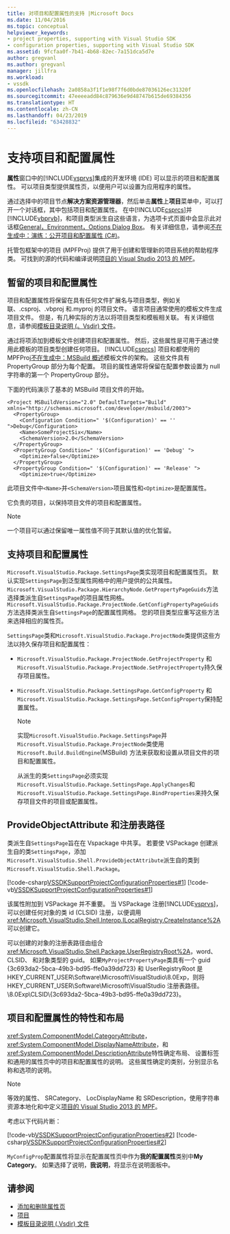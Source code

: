 ```yaml
---
title: 对项目和配置属性的支持 |Microsoft Docs
ms.date: 11/04/2016
ms.topic: conceptual
helpviewer_keywords:
- project properties, supporting with Visual Studio SDK
- configuration properties, supporting with Visual Studio SDK
ms.assetid: 9fcfaa0f-7b41-4b68-82ec-7a151dca5d7e
author: gregvanl
ms.author: gregvanl
manager: jillfra
ms.workload:
- vssdk
ms.openlocfilehash: 2a0858a3f1f1e98f7f6d0bde87036126ec31320f
ms.sourcegitcommit: 47eeeeadd84c879636e9d48747b615de69384356
ms.translationtype: HT
ms.contentlocale: zh-CN
ms.lasthandoff: 04/23/2019
ms.locfileid: "63428832"
---
```

# <a name="support-for-project-and-configuration-properties"></a>支持项目和配置属性
**属性**窗口中的[!INCLUDE[vsprvs](../../code-quality/includes/vsprvs_md.md)]集成的开发环境 (IDE) 可以显示的项目和配置属性。 可以项目类型提供属性页，以便用户可以设置为应用程序的属性。

 通过选择中的项目节点**解决方案资源管理器**，然后单击**属性**上**项目**菜单中，可以打开一个对话框，其中包括项目和配置属性。 在中[!INCLUDE[csprcs](../../data-tools/includes/csprcs_md.md)]并[!INCLUDE[vbprvb](../../code-quality/includes/vbprvb_md.md)]，和项目类型派生自这些语言，为选项卡式页面中会显示此对话框[General，Environment，Options Dialog Box](../../ide/reference/general-environment-options-dialog-box.md)。 有关详细信息，请参阅[不在生成中：演练：公开项目和配置属性 (C#)](https://msdn.microsoft.com/library/d850d63b-25e2-4505-9f3d-eb038d7c1d0e)。

 托管包框架中的项目 (MPFProj) 提供了用于创建和管理新的项目系统的帮助程序类。 可找到的源的代码和编译说明[项目的 Visual Studio 2013 的 MPF](https://github.com/tunnelvisionlabs/MPFProj10)。

## <a name="persistence-of-project-and-configuration-properties"></a>暂留的项目和配置属性
 项目和配置属性将保留在具有任何文件扩展名与项目类型，例如关联、.csproj、.vbproj 和.myproj 的项目文件。 语言项目通常使用的模板文件生成项目文件。 但是，有几种实际的方法以将项目类型和模板相关联。 有关详细信息，请参阅[模板目录说明 (。Vsdir) 文件](../../extensibility/internals/template-directory-description-dot-vsdir-files.md)。

 通过将项添加到模板文件创建项目和配置属性。 然后，这些属性是可用于通过使用此模板的项目类型创建任何项目。 [!INCLUDE[csprcs](../../data-tools/includes/csprcs_md.md)] 项目和都使用的 MPFProj[不在生成中：MSBuild 概述](/previous-versions/visualstudio/visual-studio-2008/ms171452(v=vs.90))模板文件的架构。 这些文件具有 PropertyGroup 部分为每个配置。 项目的属性通常将保留在配置参数设置为 null 字符串的第一个 PropertyGroup 部分。

 下面的代码演示了基本的 MSBuild 项目文件的开始。

```
<Project MSBuildVersion="2.0" DefaultTargets="Build" xmlns="http://schemas.microsoft.com/developer/msbuild/2003">
  <PropertyGroup>
    <Configuration Condition=" '$(Configuration)' == '' ">Debug</Configuration>
    <Name>SomeProjectSix</Name>
    <SchemaVersion>2.0</SchemaVersion>
  </PropertyGroup>
  <PropertyGroup Condition=" '$(Configuration)' == 'Debug' ">
    <Optimize>false</Optimize>
  </PropertyGroup>
  <PropertyGroup Condition=" '$(Configuration)' == 'Release' ">
    <Optimize>true</Optimize>
```

 此项目文件中`<Name>`并`<SchemaVersion>`项目属性和`<Optimize>`是配置属性。

 它负责的项目，以保持项目文件的项目和配置属性。

> [!NOTE]
> 一个项目可以通过保留唯一属性值不同于其默认值的优化暂留。

## <a name="support-for-project-and-configuration-properties"></a>支持项目和配置属性
 `Microsoft.VisualStudio.Package.SettingsPage`类实现项目和配置属性页。 默认实现`SettingsPage`到泛型属性网格中的用户提供的公共属性。 `Microsoft.VisualStudio.Package.HierarchyNode.GetPropertyPageGuids`方法选择类派生自`SettingsPage`的项目属性网格。 `Microsoft.VisualStudio.Package.ProjectNode.GetConfigPropertyPageGuids`方法选择类派生自`SettingsPage`的配置属性网格。 您的项目类型应重写这些方法来选择相应的属性页。

 `SettingsPage`类和`Microsoft.VisualStudio.Package.ProjectNode`类提供这些方法以持久保存项目和配置属性：

- `Microsoft.VisualStudio.Package.ProjectNode.GetProjectProperty` 和`Microsoft.VisualStudio.Package.ProjectNode.SetProjectProperty`持久保存项目属性。

- `Microsoft.VisualStudio.Package.SettingsPage.GetConfigProperty` 和`Microsoft.VisualStudio.Package.SettingsPage.SetConfigProperty`保持配置属性。

  > [!NOTE]
  > 实现`Microsoft.VisualStudio.Package.SettingsPage`并`Microsoft.VisualStudio.Package.ProjectNode`类使用`Microsoft.Build.BuildEngine`(MSBuild) 方法来获取和设置从项目文件的项目和配置属性。

  从派生的类`SettingsPage`必须实现`Microsoft.VisualStudio.Package.SettingsPage.ApplyChanges`和`Microsoft.VisualStudio.Package.SettingsPage.BindProperties`来持久保存项目文件的项目或配置属性。

## <a name="provideobjectattribute-and-registry-path"></a>ProvideObjectAttribute 和注册表路径
 类派生自`SettingsPage`旨在在 Vspackage 中共享。 若要使 VSPackage 创建派生自的类`SettingsPage`，添加`Microsoft.VisualStudio.Shell.ProvideObjectAttribute`派生自的类到`Microsoft.VisualStudio.Shell.Package`。

 [!code-csharp[VSSDKSupportProjectConfigurationProperties#1](../../extensibility/internals/codesnippet/CSharp/support-for-project-and-configuration-properties_1.cs)]
 [!code-vb[VSSDKSupportProjectConfigurationProperties#1](../../extensibility/internals/codesnippet/VisualBasic/support-for-project-and-configuration-properties_1.vb)]

 该属性附加到 VSPackage 并不重要。 当 VSPackage 注册[!INCLUDE[vsprvs](../../code-quality/includes/vsprvs_md.md)]，可以创建任何对象的类 id (CLSID) 注册，以便调用<xref:Microsoft.VisualStudio.Shell.Interop.ILocalRegistry.CreateInstance%2A>可以创建它。

 可以创建的对象的注册表路径由组合<xref:Microsoft.VisualStudio.Shell.Package.UserRegistryRoot%2A>，word、 CLSID、 和对象类型的 guid。 如果`MyProjectPropertyPage`类具有一个 guid {3c693da2-5bca-49b3-bd95-ffe0a39dd723} 和 UserRegistryRoot 是 HKEY_CURRENT_USER\Software\Microsoft\VisualStudio\8.0Exp，则将 HKEY_CURRENT_USER\Software\Microsoft\VisualStudio 注册表路径。\8.0Exp\CLSID\\{3c693da2-5bca-49b3-bd95-ffe0a39dd723}。

## <a name="project-and-configuration-property-attributes-and-layout"></a>项目和配置属性的特性和布局
 <xref:System.ComponentModel.CategoryAttribute>， <xref:System.ComponentModel.DisplayNameAttribute>，和<xref:System.ComponentModel.DescriptionAttribute>特性确定布局、 设置标签和通用的属性页中的项目和配置属性的说明。 这些属性确定的类别，分别显示名称和选项的说明。

> [!NOTE]
> 等效的属性、 SRCategory、 LocDisplayName 和 SRDescription，使用字符串资源本地化和中定义[项目的 Visual Studio 2013 的 MPF](https://github.com/tunnelvisionlabs/MPFProj10)。

 考虑以下代码片断：

 [!code-vb[VSSDKSupportProjectConfigurationProperties#2](../../extensibility/internals/codesnippet/VisualBasic/support-for-project-and-configuration-properties_2.vb)]
 [!code-csharp[VSSDKSupportProjectConfigurationProperties#2](../../extensibility/internals/codesnippet/CSharp/support-for-project-and-configuration-properties_2.cs)]

 `MyConfigProp`配置属性将显示在配置属性页中作为**我的配置属性**类别中**My Category**。 如果选择了说明，**我说明**，将显示在说明面板中。

## <a name="see-also"></a>请参阅
- [添加和删除属性页](../../extensibility/adding-and-removing-property-pages.md)
- [项目](../../extensibility/internals/projects.md)
- [模板目录说明 (.Vsdir) 文件](../../extensibility/internals/template-directory-description-dot-vsdir-files.md)
